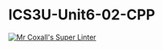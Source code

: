# ICS3U-Unit6-02-CPP

[![Mr Coxall's Super Linter](https://github.com/Kyanh-Pham/ICS3U-Unit6-02-CPP/workflows/Mr%20Coxall's%20Super%20Linter/badge.svg)](https://github.com/Kyanh-Pham/ICS3U-Unit6-02-CPP/actions/)

